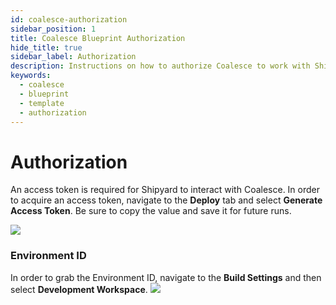 ```yaml
---
id: coalesce-authorization
sidebar_position: 1
title: Coalesce Blueprint Authorization
hide_title: true
sidebar_label: Authorization
description: Instructions on how to authorize Coalesce to work with Shipyard's low-code Coalesce templates.
keywords:
  - coalesce
  - blueprint
  - template
  - authorization
---
```


#  Authorization

An access token is required for Shipyard to interact with Coalesce. In order to acquire an access token, navigate to the **Deploy** tab and select **Generate Access Token**. Be sure to copy the value and save it for future runs. 

![](https://cdn.sanity.io/images/2xyydva6/production/67e2eefa1966fd9f334716f39be1d5fc4f3f1ba4-1909x346.png?w=450)

### Environment ID 
In order to grab the Environment ID, navigate to the **Build Settings** and then select **Development Workspace**. 
![](https://cdn.sanity.io/images/2xyydva6/production/58949d56b63e3a8728227731e01d2e4f97e5168e-1532x353.png?w=450)
